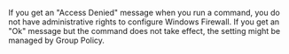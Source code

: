 <Token xmlns:xlink="http://www.w3.org/1999/xlink">If you get an "Access Denied" message when you run a command, you do not have administrative rights to configure Windows Firewall. If you get an "Ok" message but the command does not take effect, the setting might be managed by Group Policy. </Token>